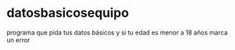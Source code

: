 # datosbasicosequipo
programa que pida tus datos básicos y si tu edad es menor a 18 años marca un error
